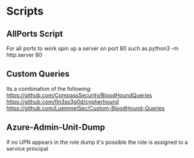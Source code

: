 # Scripts
## AllPorts Script
For all ports to work spin up a server on port 80 such as python3 -m http.server 80

## Custom Queries
Its a combination of the following:  
https://github.com/CompassSecurity/BloodHoundQueries  
https://github.com/fin3ss3g0d/cypherhound  
https://github.com/LuemmelSec/Custom-BloodHound-Queries  

## Azure-Admin-Unit-Dump
If no UPN appears in the role dump it's possible the role is assigned to a service principal
